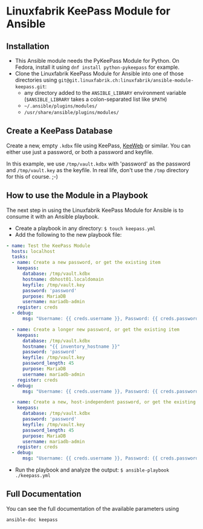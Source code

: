 # Linuxfabrik KeePass Module for Ansible

## Installation

* This Ansible module needs the PyKeePass Module for Python.
  On Fedora, install it using `dnf install python-pykeepass` for example.
* Clone the Linuxfabrik KeePass Module for Ansible into one of those directories using `git@git.linuxfabrik.ch:linuxfabrik/ansible-module-keepass.git`:
  - any directory added to the `ANSIBLE_LIBRARY` environment variable (`$ANSIBLE_LIBRARY` takes a colon-separated list like `$PATH`)
  - `~/.ansible/plugins/modules/`
  - `/usr/share/ansible/plugins/modules/`


## Create a KeePass Database

Create a new, empty `.kdbx` file using KeePass, [KeeWeb](https://keeweb.info/) or similar. You can either use just a password, or both a password and keyfile.

In this example, we use `/tmp/vault.kdbx` with 'password' as the password and `/tmp/vault.key` as the keyfile. In real life, don't use the `/tmp` directory for this of course. ;-)


## How to use the Module in a Playbook

The next step in using the Linuxfabrik KeePass Module for Ansible is to consume it with an Ansible playbook.

* Create a playbook in any directory: `$ touch keepass.yml`
* Add the following to the new playbook file:

```yaml
- name: Test the KeePass Module
  hosts: localhost
  tasks:
  - name: Create a new password, or get the existing item
    keepass:
      database: /tmp/vault.kdbx
      hostname: dbhost01.localdomain
      keyfile: /tmp/vault.key
      password: 'password'
      purpose: MariaDB
      username: mariadb-admin
    register: creds
  - debug:
      msg: "Username: {{ creds.username }}, Password: {{ creds.password }}, New password: {{ creds.changed }}"

  - name: Create a longer new password, or get the existing item
    keepass:
      database: /tmp/vault.kdbx
      hostname: "{{ inventory_hostname }}"
      password: 'password'
      keyfile: /tmp/vault.key
      password_length: 45
      purpose: MariaDB
      username: mariadb-admin
    register: creds
  - debug:
      msg: "Username: {{ creds.username }}, Password: {{ creds.password }}, New password: {{ creds.changed }}"

  - name: Create a new, host-independent password, or get the existing item
    keepass:
      database: /tmp/vault.kdbx
      password: 'password'
      keyfile: /tmp/vault.key
      password_length: 45
      purpose: MariaDB
      username: mariadb-admin
    register: creds
  - debug:
      msg: "Username: {{ creds.username }}, Password: {{ creds.password }}, New password: {{ creds.changed }}"

```

* Run the playbook and analyze the output: 
  `$ ansible-playbook ./keepass.yml`


## Full Documentation

You can see the full documentation of the available parameters using

```bash
ansible-doc keepass
```


